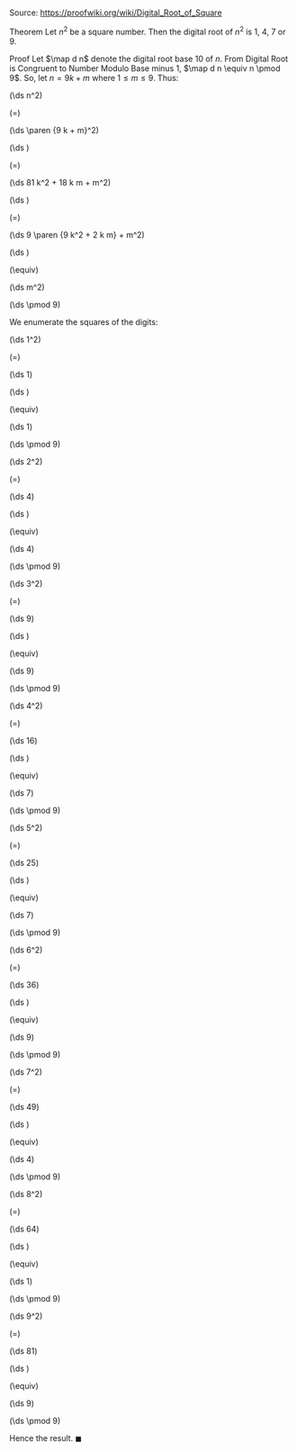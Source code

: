 # 

Source: https://proofwiki.org/wiki/Digital_Root_of_Square

Theorem
Let $n^2$ be a square number.
Then the digital root of $n^2$ is $1$, $4$, $7$ or $9$.


Proof
Let $\map d n$ denote the digital root base $10$ of $n$.
From Digital Root is Congruent to Number Modulo Base minus 1, $\map d n \equiv n \pmod 9$.
So, let $n = 9 k + m$ where $1 \le m \le 9$.
Thus:














\(\ds n^2\)

\(=\)







\(\ds \paren {9 k + m}^2\)




















\(\ds \)

\(=\)







\(\ds 81 k^2 + 18 k m + m^2\)




















\(\ds \)

\(=\)







\(\ds 9 \paren {9 k^2 + 2 k m} + m^2\)




















\(\ds \)

\(\equiv\)







\(\ds m^2\)

\(\ds \pmod 9\)







We enumerate the squares of the digits:














\(\ds 1^2\)

\(=\)







\(\ds 1\)




















\(\ds \)

\(\equiv\)







\(\ds 1\)

\(\ds \pmod 9\)


















\(\ds 2^2\)

\(=\)







\(\ds 4\)




















\(\ds \)

\(\equiv\)







\(\ds 4\)

\(\ds \pmod 9\)


















\(\ds 3^2\)

\(=\)







\(\ds 9\)




















\(\ds \)

\(\equiv\)







\(\ds 9\)

\(\ds \pmod 9\)


















\(\ds 4^2\)

\(=\)







\(\ds 16\)




















\(\ds \)

\(\equiv\)







\(\ds 7\)

\(\ds \pmod 9\)


















\(\ds 5^2\)

\(=\)







\(\ds 25\)




















\(\ds \)

\(\equiv\)







\(\ds 7\)

\(\ds \pmod 9\)


















\(\ds 6^2\)

\(=\)







\(\ds 36\)




















\(\ds \)

\(\equiv\)







\(\ds 9\)

\(\ds \pmod 9\)


















\(\ds 7^2\)

\(=\)







\(\ds 49\)




















\(\ds \)

\(\equiv\)







\(\ds 4\)

\(\ds \pmod 9\)


















\(\ds 8^2\)

\(=\)







\(\ds 64\)




















\(\ds \)

\(\equiv\)







\(\ds 1\)

\(\ds \pmod 9\)


















\(\ds 9^2\)

\(=\)







\(\ds 81\)




















\(\ds \)

\(\equiv\)







\(\ds 9\)

\(\ds \pmod 9\)







Hence the result.
$\blacksquare$





